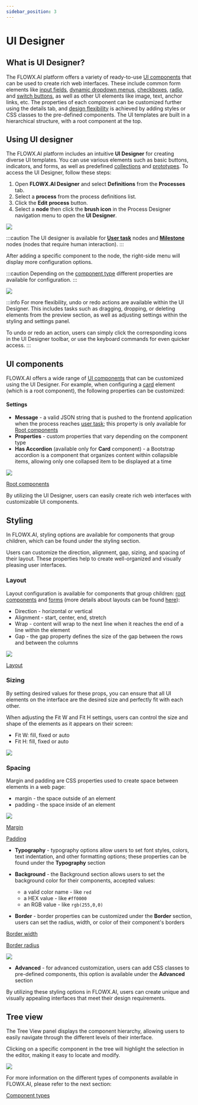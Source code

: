 ```yaml
---
sidebar_position: 3
---
```

# UI Designer

## What is UI Designer?

The FLOWX.AI platform offers a variety of ready-to-use [UI components](./ui-component-types/ui-component-types.md) that can be used to create rich web interfaces. These include common form elements like [input fields](./ui-component-types/form-elements/input-form-field.md), [dynamic dropdown menus](./ui-component-types/form-elements/select-form-field.md#example---dynamic-dropdowns), [checkboxes](./ui-component-types/form-elements/checkbox-form-field.md), [radio](./ui-component-types/form-elements/radio-form-field.md), and [switch buttons](./ui-component-types/form-elements/switch-form-field.md), as well as other UI elements like image, text, anchor links, etc. The properties of each component can be customized further using the details tab, and [design flexibility](./#styling) is achieved by adding styles or CSS classes to the pre-defined components. The UI templates are built in a hierarchical structure, with a root component at the top.

## Using UI designer

The FLOWX.AI platform includes an intuitive **UI Designer** for creating diverse UI templates. You can use various elements such as basic buttons, indicators, and forms, as well as predefined [collections](./ui-component-types/collection/collection.md) and [prototypes](./ui-component-types/collection/collection_prototype.md). To access the UI Designer, follow these steps:

1. Open **FLOWX.AI Designer** and select **Definitions** from the **Processes** tab.
2. Select a **process** from the process definitions list.
3. Click the **Edit** **process** button.
4. Select a **node** then click the **brush icon** in the Process Designer navigation menu to open the **UI Designer**.

![](./img/access_ui_designer.gif)

:::caution
The UI designer is available for [**User task**](../node/user-task-node/user-task-node.md) nodes and [**Milestone**](../node/milestone-node.md) nodes (nodes that require human interaction).
:::

After adding a specific component to the node, the right-side menu will display more configuration options.

:::caution
Depending on the [component type](./ui-component-types) different properties are available for configuration.
:::

![](./img/use_ui_designer3.gif)

:::info
For more flexibility, undo or redo actions are available within the UI Designer. This includes tasks such as dragging, dropping, or deleting elements from the preview section, as well as adjusting settings within the styling and settings panel.

To undo or redo an action, users can simply click the corresponding icons in the UI Designer toolbar, or use the keyboard commands for even quicker access.
:::

## UI components

FLOWX.AI offers a wide range of [UI components](./ui-component-types) that can be customized using the UI Designer. For example, when configuring a [card](./ui-component-types/root-components/card) element (which is a root component), the following properties can be customized:


#### Settings

* **Message** - a valid JSON string that is pushed to the frontend application when the process reaches [user task](../node/user-task-node/user-task-node.md); this property is only available for [Root components](./ui-component-types/root-components/root-components.md)
* **Properties** - custom properties that vary depending on the component type
* **Has Accordion** (available only for **Card** component) - a Bootstrap accordion is a component that organizes content within collapsible items, allowing only one collapsed item to be displayed at a time

<div className= "image-scaled">

![](./img/ui_designer_settings.png)

</div>

[Root components](./ui-component-types/root-components)

By utilizing the UI Designer, users can easily create rich web interfaces with customizable UI components.

## Styling

In FLOWX.AI, styling options are available for components that group children, which can be found under the styling section. 

Users can customize the direction, alignment, gap, sizing, and spacing of their layout. These properties help to create well-organized and visually pleasing user interfaces.

### Layout 

Layout configuration is available for components that group children: [root components](./ui-component-types/root-components/) and [forms](./ui-component-types/form-elements/form-elements.md) (more details about layouts can be found [here](https://tburleson-layouts-demos.firebaseapp.com/#/docs)):

   * Direction - horizontal or vertical
   * Alignment - start, center, end, stretch
   * Wrap - content will wrap to the next line when it reaches the end of a line within the element
   * Gap - the gap property defines the size of the gap between the rows and between the columns

![](./img/layout_styling.gif)

[Layout](https://tburleson-layouts-demos.firebaseapp.com/#/docs)

### Sizing

By setting desired values for these props, you can ensure that all UI elements on the interface are the desired size and perfectly fit with each other. 

When adjusting the Fit W and Fit H settings, users can control the size and shape of the elements as it appears on their screen:

* Fit W: fill, fixed or auto
* Fit H: fill, fixed or auto

![](./img/ui_sizing.gif)

### Spacing

Margin and padding are CSS properties used to create space between elements in a web page:

* margin - the space outside of an element
* padding - the space inside of an element

![](./img/ui_spacing.gif)

[Margin](https://www.w3schools.com/css/css_margin.asp)

[Padding](https://www.w3schools.com/css/css_padding.asp)

* **Typography** - typography options allow users to set font styles, colors, text indentation, and other formatting options; these properties can be found under the **Typography** section
* **Background** - the Background section allows users to set the background color for their components, accepted values:

   - a valid color name - like `red`
   - a HEX value - like `#ff0000`
   - an RGB value - like `rgb(255,0,0)`

* **Border** - border properties can be customized under the **Border** section, users can set the radius, width, or color of their component's borders

[Border width](https://www.w3schools.com/css/css_border_width.asp)

[Border radius](https://www.w3schools.com/css/css_border_rounded.asp)

<div className= "image-scaled">

![](./img/ui_designer_styling.gif#center)

</div>

* **Advanced** - for advanced customization, users can add CSS classes to pre-defined components, this option is available under the **Advanced** section


By utilizing these styling options in FLOWX.AI, users can create unique and visually appealing interfaces that meet their design requirements.

## Tree view

The Tree View panel displays the component hierarchy, allowing users to easily navigate through the different levels of their interface. 

Clicking on a specific component in the tree will highlight the selection in the editor, making it easy to locate and modify.

![](./img/ui_designer_tree1.gif)

For more information on the different types of components available in FLOWX.AI, please refer to the next section:

[Component types](./ui-component-types/ui-component-types.md)


